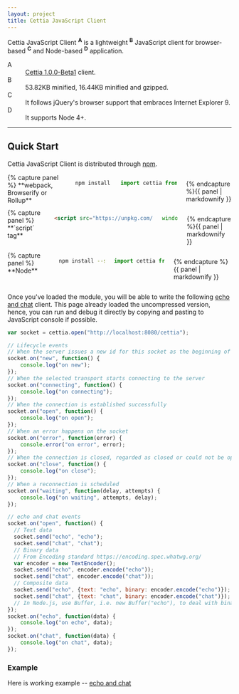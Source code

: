 ```yaml
---
layout: project
title: Cettia JavaScript Client
---
```


Cettia JavaScript Client <sup><strong>A</strong></sup> is a lightweight <sup><strong>B</strong></sup> JavaScript client for browser-based <sup><strong>C</strong></sup> and Node-based <sup><strong>D</strong></sup> application.

<dl>
    <dt>A</dt>
    <dd><a href="/projects/cettia-protocol/1.0.0-Beta1">Cettia 1.0.0-Beta1</a> client.</dd>
    <dt>B</dt>
    <dd>53.82KB minified, 16.44KB minified and gzipped.</dd>
    <dt>C</dt>
    <dd>It follows jQuery's browser support that embraces Internet Explorer 9.</dd>
    <dt>D</dt>
    <dd>It supports Node 4+.</dd>
</dl>

---

## Quick Start

Cettia JavaScript Client is distributed through [npm](https://www.npmjs.com/package/cettia-client). 

<div class="row">
<div class="large-4 columns">
{% capture panel %}
**webpack, Browserify or Rollup**

```bash
npm install --save cettia-client
```

```javascript
import cettia from "cettia-client/cettia-bundler";
```
{% endcapture %}{{ panel | markdownify }}
</div>
<div class="large-4 columns">
{% capture panel %}
**`script` tag**

```html
<script src="https://unpkg.com/cettia-client@1.0.0-Beta2/cettia-browser.min.js"></script>
```
```javascript
window.cettia;
```
{% endcapture %}{{ panel | markdownify }}
</div>
<div class="large-4 columns">
{% capture panel %}
**Node**

```bash
npm install --save cettia-client
```

```javascript
import cettia from "cettia-client";
```
{% endcapture %}{{ panel | markdownify }}
</div>
</div>

Once you've loaded the module, you will be able to write the following [echo and chat](/projects/cettia-protocol/1.0.0-Beta1/reference/#example) client. This page already loaded the uncompressed version, hence, you can run and debug it directly by copying and pasting to JavaScript console if possible.

```javascript
var socket = cettia.open("http://localhost:8080/cettia");

// Lifecycle events
// When the server issues a new id for this socket as the beginning of the lifecycle and the end of the previous lifecycle
socket.on("new", function() {
    console.log("on new");
});
// When the selected transport starts connecting to the server
socket.on("connecting", function() {
    console.log("on connecting");
});
// When the connection is established successfully
socket.on("open", function() {
    console.log("on open");
});
// When an error happens on the socket
socket.on("error", function(error) {
    console.error("on error", error);
});
// When the connection is closed, regarded as closed or could not be opened
socket.on("close", function() {
    console.log("on close");
});
// When a reconnection is scheduled
socket.on("waiting", function(delay, attempts) {
    console.log("on waiting", attempts, delay);
});

// echo and chat events
socket.on("open", function() {
  // Text data
  socket.send("echo", "echo");
  socket.send("chat", "chat");
  // Binary data
  // From Encoding standard https://encoding.spec.whatwg.org/
  var encoder = new TextEncoder();
  socket.send("echo", encoder.encode("echo"));
  socket.send("chat", encoder.encode("chat"));
  // Composite data
  socket.send("echo", {text: "echo", binary: encoder.encode("echo")});
  socket.send("chat", {text: "chat", binary: encoder.encode("chat")});
  // In Node.js, use Buffer, i.e. new Buffer("echo"), to deal with binary data
});
socket.on("echo", function(data) {
    console.log("on echo", data);
});
socket.on("chat", function(data) {
    console.log("on chat", data);
});
```

### Example
Here is working example -- [echo and chat](http://jsbin.com/pisecibiru/1/edit?html,js,console)
